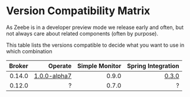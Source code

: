 # Version Compatibility Matrix

As Zeebe is in a developer preview mode we release early and often, but not always care about related components (often by purpose). 

This table lists the versions compatible to decide what you want to use in which combination

| Broker     | Operate       | Simple Monitor | Spring Integration | 
| ----------:| -------------:| --------------:|  -----------------:|
| 0.14.0     | [1.0.0-alpha7](https://app.camunda.com/nexus/content/groups/operate/org/camunda/operate/camunda-operate-distro/1.0.0-alpha7/)  | 0.9.0          | [0.3.0](https://github.com/zeebe-io/spring-zeebe/releases/tag/0.3.0)              |
| 0.12.0     | ?             | 0.7.0          | ?                  |

